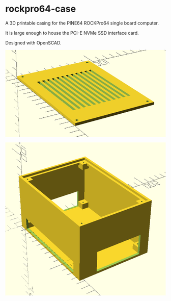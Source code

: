 # rockpro64-case

A 3D printable casing for the PINE64 ROCKPro64 single board computer.

It is large enough to house the PCI-E NVMe SSD interface card.

Designed with OpenSCAD.

![image of lid](https://github.com/ulf-westermann/rockpro64-case/blob/main/doc/rockpro64-case-lid.png)

![image of box](https://github.com/ulf-westermann/rockpro64-case/blob/main/doc/rockpro64-case-box.png)
